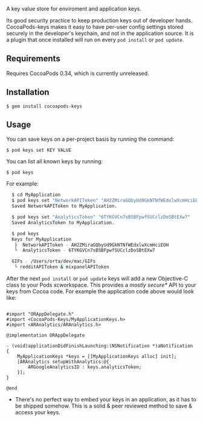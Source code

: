 A key value store for enviroment and application keys.

Its good security practice to keep production keys out of developer hands. CocoaPods-keys makes it easy to have per-user config settings stored securely in the developer's keychain, and not in the application source. It is a plugin that once installed will run on every `pod install` or `pod update`.

## Requirements

Requires CocoaPods 0.34, which is currently unreleased.

## Installation

    $ gem install cocoapods-keys

## Usage

You can save keys on a per-project basis by running the command:

    $ pod keys set KEY VALUE

You can list all known keys by running:

    $ pod keys

For example:

``` sh
  $ cd MyApplication
  $ pod keys set "NetworkAPIToken" "AH2ZMiraGQbyUd9GkNTNfWEdxlwXcmHciEOH"
  Saved NetworkAPIToken to MyApplication.

  $ pod keys set "AnalyticsToken" "6TYKGVCn7sBSBFpwfSUCclzDoSBtEXw7"
  Saved AnalyticsToken to MyApplication.

  $ pod keys
  Keys for MyApplication
   ├  NetworkAPIToken - AH2ZMiraGQbyUd9GkNTNfWEdxlwXcmHciEOH
   └  AnalyticsToken - 6TYKGVCn7sBSBFpwfSUCclzDoSBtEXw7

  GIFs - /Users/orta/dev/mac/GIFs
   └ redditAPIToken & mixpanelAPIToken
```

After the next `pod install` or `pod update` keys will add a new Objective-C class to your Pods xcworkspace. This provides a _mostly secure*_ API to your keys from Cocoa code. For example the application code above would look like:

``` objc

#import "ORAppDelegate.h"
#import <CocoaPods-Keys/MyApplicationKeys.h>
#import <ARAnalytics/ARAnalytics.h>

@implementation ORAppDelegate

- (void)applicationDidFinishLaunching:(NSNotification *)aNotification
{
    MyApplicationKeys *keys = [[MyApplicationKeys alloc] init];
    [ARAnalytics setupWithAnalytics:@{
        ARGoogleAnalyticsID : keys.analyticsToken;
    }];
}

@end

```

* There's no perfect way to embed your keys in an application, as it has to be shipped somehow. This is a solid & peer reviewed method to save & access your keys.
